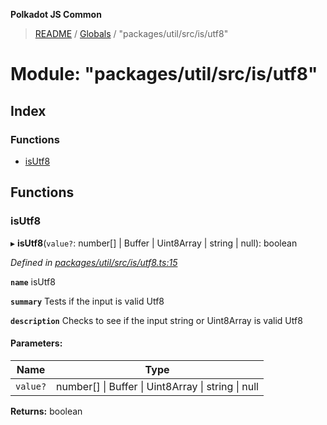 **Polkadot JS Common**

> [README](../README.md) / [Globals](../globals.md) / "packages/util/src/is/utf8"

# Module: "packages/util/src/is/utf8"

## Index

### Functions

* [isUtf8](_packages_util_src_is_utf8_.md#isutf8)

## Functions

### isUtf8

▸ **isUtf8**(`value?`: number[] \| Buffer \| Uint8Array \| string \| null): boolean

*Defined in [packages/util/src/is/utf8.ts:15](https://github.com/polkadot-js/common/blob/ce964d2f/packages/util/src/is/utf8.ts#L15)*

**`name`** isUtf8

**`summary`** Tests if the input is valid Utf8

**`description`** 
Checks to see if the input string or Uint8Array is valid Utf8

#### Parameters:

Name | Type |
------ | ------ |
`value?` | number[] \| Buffer \| Uint8Array \| string \| null |

**Returns:** boolean
